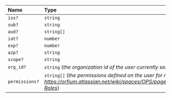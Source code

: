 | Name           | Type                                                                                                                                                                          |
| :------------- | :---------------------------------------------------------------------------------------------------------------------------------------------------------------------------- |
| `iss?`         | `string`                                                                                                                                                                      |
| `sub?`         | `string`                                                                                                                                                                      |
| `aud?`         | `string[]`                                                                                                                                                                    |
| `iat?`         | `number`                                                                                                                                                                      |
| `exp?`         | `number`                                                                                                                                                                      |
| `azp?`         | `string`                                                                                                                                                                      |
| `scope?`       | `string`                                                                                                                                                                      |
| `org_id?`      | `string` (_the organization id of the user currently selected_)                                                                                                               |
| `permissions?` | `string[]` (_the permissions defined on the user for more info visit https://orfium.atlassian.net/wiki/spaces/OPS/pages/2554134739/Roles+and+Permissions#Organization-Roles_) |

